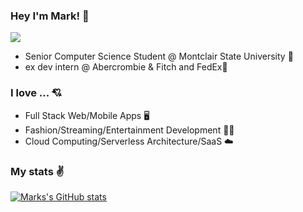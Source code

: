 ### Hey I'm Mark! 👋
![](https://komarev.com/ghpvc/?username=markymauro13&color=blueviolet)
- Senior Computer Science Student @ Montclair State University 🦅 
- ex dev intern @ Abercrombie & Fitch and FedEx💼

### I love ... 💘
- Full Stack Web/Mobile Apps 🖥
- Fashion/Streaming/Entertainment Development 🤹‍♂️
- Cloud Computing/Serverless Architecture/SaaS ☁️

### My stats ✌
[![Marks's GitHub stats](https://github-readme-stats.vercel.app/api?username=markymauro13&show_icons=true&theme=tokyonight)](https://github.com/markymauro13/github-readme-stats)
